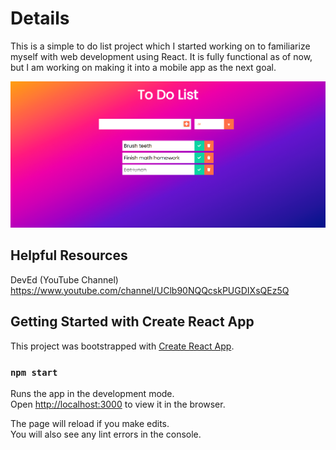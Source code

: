 # Details
This is a simple to do list project which I started working on to familiarize myself with web development using React. It is fully functional as of now, but I am working on making it into a mobile app as the next goal.

![todo list](img.PNG)

## Helpful Resources
DevEd (YouTube Channel)
https://www.youtube.com/channel/UClb90NQQcskPUGDIXsQEz5Q

## Getting Started with Create React App

This project was bootstrapped with [Create React App](https://github.com/facebook/create-react-app).

### `npm start`

Runs the app in the development mode.\
Open [http://localhost:3000](http://localhost:3000) to view it in the browser.

The page will reload if you make edits.\
You will also see any lint errors in the console.
